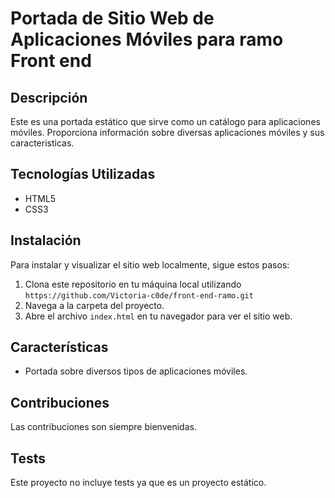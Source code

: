 # Portada de Sitio Web de Aplicaciones Móviles para ramo Front end
## Descripción

Este es una portada estático que sirve como un catálogo para aplicaciones móviles. Proporciona información sobre diversas aplicaciones móviles y sus caracteristicas.

## Tecnologías Utilizadas

- HTML5
- CSS3

## Instalación

Para instalar y visualizar el sitio web localmente, sigue estos pasos:

1. Clona este repositorio en tu máquina local utilizando `https://github.com/Victoria-c0de/front-end-ramo.git`
2. Navega a la carpeta del proyecto.
3. Abre el archivo `index.html` en tu navegador para ver el sitio web.

## Características

- Portada sobre diversos tipos de aplicaciones móviles.

## Contribuciones

Las contribuciones son siempre bienvenidas. 

## Tests

Este proyecto no incluye tests ya que es un proyecto estático.

